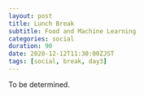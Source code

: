 ```yaml
---
layout: post
title: Lunch Break 
subtitle: Food and Machine Learning
categories: social
duration: 90
date: 2020-12-12T11:30:00ZJST
tags: [social, break, day3]
---
```


To be determined.
